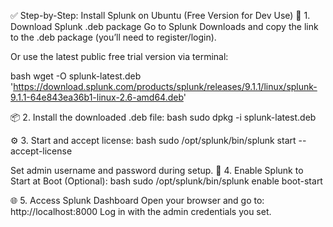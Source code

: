 ✅ Step-by-Step: Install Splunk on Ubuntu (Free Version for Dev Use)
🧩 1. Download Splunk .deb package
Go to Splunk Downloads and copy the link to the .deb package (you’ll need to register/login).

Or use the latest public free trial version via terminal:

bash
wget -O splunk-latest.deb 'https://download.splunk.com/products/splunk/releases/9.1.1/linux/splunk-9.1.1-64e843ea36b1-linux-2.6-amd64.deb'

📦 2. Install the downloaded .deb file:
bash
sudo dpkg -i splunk-latest.deb

⚙️ 3. Start and accept license:
bash
sudo /opt/splunk/bin/splunk start --accept-license

Set admin username and password during setup.
🔐 4. Enable Splunk to Start at Boot (Optional):
bash
sudo /opt/splunk/bin/splunk enable boot-start

🌐 5. Access Splunk Dashboard
Open your browser and go to:
http://localhost:8000
Log in with the admin credentials you set.


